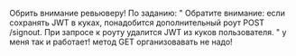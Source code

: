 Обрить внимание ревьюверу!
По заданию:
"
Обратите внимание: если сохранять JWT в куках, понадобится дополнительный роут POST /signout. При запросе к роуту удалится JWT из куков пользователя.
"
у меня так и работает! метод 
GET организовавать не надо!
